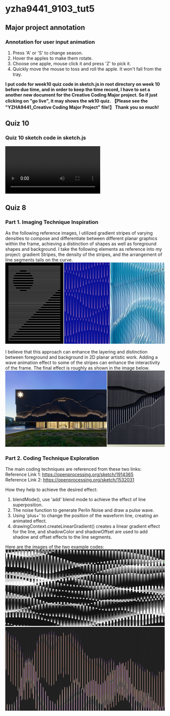 # yzha9441_9103_tut5

## Major project annotation
### **Annotation for user input animation**
1. Press 'A' or 'S' to change season.
2. Hover the apples to make them rotate.
3. Choose one apple, mouse click it and press 'Z' to pick it.
4. Quickly move the mouse to toss and roll the apple. It won't fall from the tray.

**I put code for week10 quiz code in sketch.js in root directory on week 10 before due time, and in order to keep the time record, I have to set a another new document for the Creative Coding Major project. So if just clicking on "go live", it may shows the wk10 quiz. 【Please see the "YZHA9441_Creative Coding Major Project" file!】 Thank you so much!**

## Quiz 10
### **Quiz 10 sketch code in sketch.js**
![Quiz 10 sketch](/assets/sketchwk10.mp4 "quiz10")


## Quiz 8

### **Part 1. Imaging Technique Inspiration**
As the following reference images, I utilized gradient stripes of varying densities to compose and differentiate between different planar graphics within the frame, achieving a distinction of shapes as well as foreground shapes and background. I take the following elements as reference into my project: gradient Stripes, the density of the stripes, and the arrangement of line segments tails on the curve.
![Reference images 2 ](/assets/refima1.jpg "refima1")

I believe that this approach can enhance the layering and distinction between foreground and background in 2D planar artistic work. Adding a wave animation effect to some of the stripes can enhance the interactivity of the frame. The final effect is roughly as shown in the image below.
![Reference images 2 ](/assets/refima2.jpg "refima2")


### **Part 2. Coding Technique Exploration**
The main coding techniques are referenced from these two links: \
Reference Link 1: https://openprocessing.org/sketch/1914365 \
Reference Link 2: https://openprocessing.org/sketch/1532031  

How they help to achieve the desired effect:
1.	blendMode(), use 'add' blend mode to achieve the effect of line superposition.
2.	The noise function to generate Perlin Noise and draw a pulse wave.
3.	Using 'plus+' to change the position of the waveform line, creating an animated effect.
4.	drawingContext.createLinearGradient() creates a linear gradient effect for the line, and shadowColor and shadowOffset are used to add shadow and offset effects to the line segments.  

Here are the images of the two example codes:\
![Reference images 2 ](/assets/code1.jpg "code1")\
![Reference images 2 ](/assets/code2.jpg "code2")